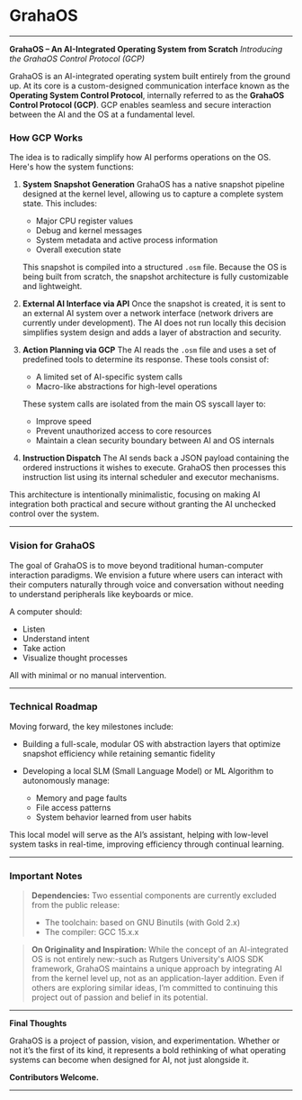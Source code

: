 # GrahaOS

---

**GrahaOS – An AI-Integrated Operating System from Scratch**
*Introducing the GrahaOS Control Protocol (GCP)*

GrahaOS is an AI-integrated operating system built entirely from the ground up. At its core is a custom-designed communication interface known as the **Operating System Control Protocol**, internally referred to as the **GrahaOS Control Protocol (GCP)**. GCP enables seamless and secure interaction between the AI and the OS at a fundamental level.

### How GCP Works

The idea is to radically simplify how AI performs operations on the OS. Here's how the system functions:

1. **System Snapshot Generation**
   GrahaOS has a native snapshot pipeline designed at the kernel level, allowing us to capture a complete system state. This includes:

   * Major CPU register values
   * Debug and kernel messages
   * System metadata and active process information
   * Overall execution state

   This snapshot is compiled into a structured `.osm` file. Because the OS is being built from scratch, the snapshot architecture is fully customizable and lightweight.

2. **External AI Interface via API**
   Once the snapshot is created, it is sent to an external AI system over a network interface (network drivers are currently under development). The AI does not run locally this decision simplifies system design and adds a layer of abstraction and security.

3. **Action Planning via GCP**
   The AI reads the `.osm` file and uses a set of predefined tools to determine its response. These tools consist of:

   * A limited set of AI-specific system calls
   * Macro-like abstractions for high-level operations

   These system calls are isolated from the main OS syscall layer to:

   * Improve speed
   * Prevent unauthorized access to core resources
   * Maintain a clean security boundary between AI and OS internals

4. **Instruction Dispatch**
   The AI sends back a JSON payload containing the ordered instructions it wishes to execute. GrahaOS then processes this instruction list using its internal scheduler and executor mechanisms.

This architecture is intentionally minimalistic, focusing on making AI integration both practical and secure without granting the AI unchecked control over the system.

---

### Vision for GrahaOS

The goal of GrahaOS is to move beyond traditional human-computer interaction paradigms. We envision a future where users can interact with their computers naturally through voice and conversation without needing to understand peripherals like keyboards or mice.

A computer should:

* Listen
* Understand intent
* Take action
* Visualize thought processes

All with minimal or no manual intervention.

---

### Technical Roadmap

Moving forward, the key milestones include:

* Building a full-scale, modular OS with abstraction layers that optimize snapshot efficiency while retaining semantic fidelity
* Developing a local SLM (Small Language Model) or ML Algorithm to autonomously manage:

  * Memory and page faults
  * File access patterns
  * System behavior learned from user habits

This local model will serve as the AI’s assistant, helping with low-level system tasks in real-time, improving efficiency through continual learning.

---

### Important Notes

> **Dependencies:**
> Two essential components are currently excluded from the public release:
>
> * The toolchain: based on GNU Binutils (with Gold 2.x)
> * The compiler: GCC 15.x.x

> **On Originality and Inspiration:**
> While the concept of an AI-integrated OS is not entirely new:-such as Rutgers University's AIOS SDK framework, GrahaOS maintains a unique approach by integrating AI from the kernel level up, not as an application-layer addition. Even if others are exploring similar ideas, I’m committed to continuing this project out of passion and belief in its potential.

---

**Final Thoughts**

GrahaOS is a project of passion, vision, and experimentation. Whether or not it’s the first of its kind, it represents a bold rethinking of what operating systems can become when designed for AI, not just alongside it.

**Contributors Welcome.**

---


